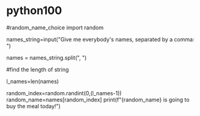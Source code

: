 # python100
#random_name_choice
import random

names_string=input("Give me everybody's names, separated by a comma: ")


names = names_string.split(", ")

#find the length of string

l_names=len(names)

random_index=random.randint(0,(l_names-1))
random_name=names[random_index]
print(f"{random_name} is going to buy the meal today!")
